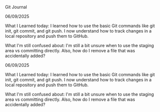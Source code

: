 Git Journal

06/09/2025

What I Learned today:
I learned how to use the basic Git commands like git init, git commit, and git push. I now understand how to track changes in a local repository and push them to GitHub.

What I'm still confused about:
I'm still a bit unsure when to use the staging area vs committing directly. Also, how do I remove a file that was accidentally added?

06/09/2025

What I Learned today:
I learned how to use the basic Git commands like git init, git commit, and git push. I now understand how to track changes in a local repository and push them to GitHub.

What I'm still confused about:
I'm still a bit unsure when to use the staging area vs committing directly. Also, how do I remove a file that was accidentally added?